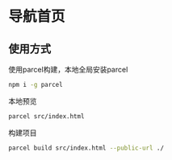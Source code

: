 # 导航首页

## 使用方式

使用parcel构建，本地全局安装parcel

```sh
npm i -g parcel
```

本地预览

```sh
parcel src/index.html
```

构建项目

```sh
parcel build src/index.html --public-url ./
```

